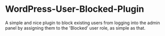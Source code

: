 # WordPress-User-Blocked-Plugin
A simple and nice plugin to block existing users from logging into the admin panel by assigning them to the 'Blocked' user role, as simple as that.
